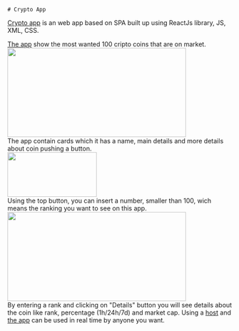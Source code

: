 	# Crypto App

<a href="CryptoApp.epizy.com">Crypto app</a> is an web app based on SPA built up using ReactJs library, JS, XML, CSS.

<a href="CryptoApp.epizy.com">The app</a> show the most wanted 100 cripto coins that are on market. 
<br>
<img src="Screenshop.png" width="400" height="200" > 
<br>
	The app contain cards which it has a name, main details and more details about coin pushing a button.
<br>
<img src="Screenshop_2.png" width="200" height="100" > 
<br>
	Using the top button, you can insert a number, smaller than 100, wich means the ranking you want to see on this app.
<br>
<img src="Screenshop_1.png" width="400" height="200" > 
<br>
	By entering a rank and clicking on "Details" button you will see details about the coin like rank, percentage (1h/24h/7d) and market cap.
Using a <a href="https://infinityfree.net/">host</a> and <a href="CryptoApp.epizy.com">the app</a> can be used in real time by anyone you want.




